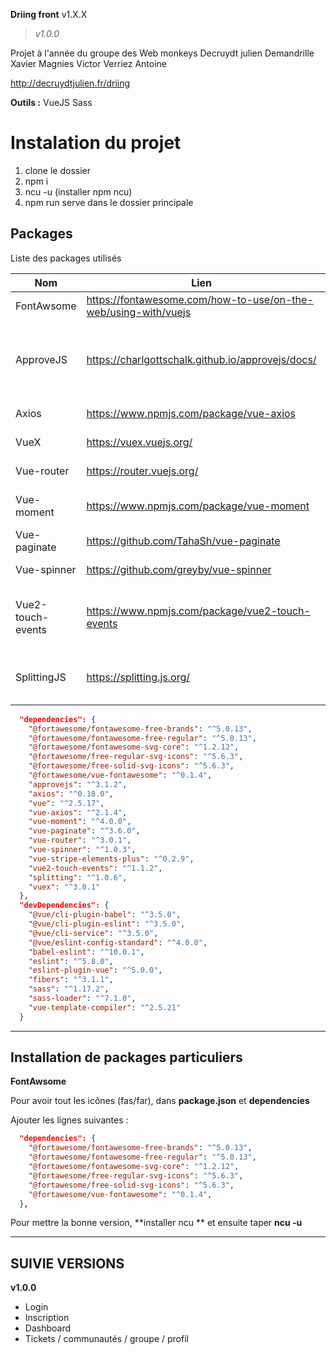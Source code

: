 **Driing front** v1.X.X
> *v1.0.0*

Projet à l'année du groupe des Web monkeys
Decruydt julien
Demandrille Xavier
Magnies Victor
Verriez Antoine

http://decruydtjulien.fr/driing

**Outils :** 
VueJS
Sass


# Instalation du projet

1. clone le dossier
2. npm i
3. ncu -u (installer npm ncu)
4. npm run serve dans le dossier principale


## **Packages**

Liste des packages utilisés 

|  Nom | Lien | Description |
|--|--|--|
| FontAwsome | https://fontawesome.com/how-to-use/on-the-web/using-with/vuejs | Pack d'icon |
| ApproveJS | https://charlgottschalk.github.io/approvejs/docs/ | Permet de contrôler la validité d'une adresse mail |
| Axios | https://www.npmjs.com/package/vue-axios | Requêtes ajax |
| VueX | https://vuex.vuejs.org/ | Store VueJS |
| Vue-router | https://router.vuejs.org/ | Système de routes |
| Vue-moment | https://www.npmjs.com/package/vue-moment | Gestion des dates (voir MomentJS) |
| Vue-paginate | https://github.com/TahaSh/vue-paginate | Pagination |
| Vue-spinner | https://github.com/greyby/vue-spinner | Set de loader |
| Vue2-touch-events | https://www.npmjs.com/package/vue2-touch-events | Gestion des évènements du doigt en mobile (Voir HammerJS) |
| SplittingJS | https://splitting.js.org/ | Gestion des grilles HTML pour animations |

  
```json
  "dependencies": {
    "@fortawesome/fontawesome-free-brands": "^5.0.13",
    "@fortawesome/fontawesome-free-regular": "^5.0.13",
    "@fortawesome/fontawesome-svg-core": "^1.2.12",
    "@fortawesome/free-regular-svg-icons": "^5.6.3",
    "@fortawesome/free-solid-svg-icons": "^5.6.3",
    "@fortawesome/vue-fontawesome": "^0.1.4",
    "approvejs": "^3.1.2",
    "axios": "^0.18.0",
    "vue": "^2.5.17",
    "vue-axios": "^2.1.4",
    "vue-moment": "^4.0.0",
    "vue-paginate": "^3.6.0",
    "vue-router": "^3.0.1",
    "vue-spinner": "^1.0.3",
    "vue-stripe-elements-plus": "^0.2.9",
    "vue2-touch-events": "^1.1.2",
    "splitting": "^1.0.6",
    "vuex": "^3.0.1"
  },
  "devDependencies": {
    "@vue/cli-plugin-babel": "^3.5.0",
    "@vue/cli-plugin-eslint": "^3.5.0",
    "@vue/cli-service": "^3.5.0",
    "@vue/eslint-config-standard": "^4.0.0",
    "babel-eslint": "^10.0.1",
    "eslint": "^5.8.0",
    "eslint-plugin-vue": "^5.0.0",
    "fibers": "^3.1.1",
    "sass": "^1.17.2",
    "sass-loader": "^7.1.0",
    "vue-template-compiler": "^2.5.21"
  }
```

--------------------------------------

## Installation de packages particuliers 

**FontAwsome** 

Pour avoir tout les icônes (fas/far), dans **package.json** et **dependencies**

Ajouter les lignes suivantes :
  
  
```json
  "dependencies": {
    "@fortawesome/fontawesome-free-brands": "^5.0.13",
    "@fortawesome/fontawesome-free-regular": "^5.0.13",
    "@fortawesome/fontawesome-svg-core": "^1.2.12",
    "@fortawesome/free-regular-svg-icons": "^5.6.3",
    "@fortawesome/free-solid-svg-icons": "^5.6.3",
    "@fortawesome/vue-fontawesome": "^0.1.4",
  },
```


Pour mettre la bonne version, **installer ncu ** et ensuite taper **ncu -u**

--------------------------------------


## SUIVIE VERSIONS




**v1.0.0**
  
 - Login
 - Inscription
 - Dashboard
 - Tickets / communautés / groupe / profil
